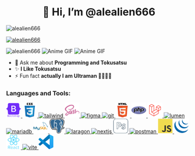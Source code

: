 <h1 align="center">👋 Hi, I’m @alealien666</h1>
<p align="left">
  <img src="https://komarev.com/ghpvc/?username=alealien666&label=Profile%20views&color=0e75b6&style=flat" alt="alealien666" />
</p>

<p align="left">
  <a href="https://github.com/ryo-ma/github-profile-trophy">
    <img src="https://github-profile-trophy.vercel.app/?username=alealien666" alt="alealien666" />
  </a>
</p>

<p>
 <img src="https://github-readme-stats.vercel.app/api?username=alealien666&show_icons=true&locale=en" alt="alealien666"/>
 <img src="https://media.tenor.com/I52W87bM7K8AAAAi/anime-aaaa.gif" alt="Anime GIF" width="200"/>
 <img src="https://media1.tenor.com/m/oDPX95e4-_4AAAAd/ultraman-mebius-gif.gif" alt="Anime GIF" width="255"/>
</p>

 
- 💬 Ask me about **Programming and Tokusatsu**
- ✨ **I Like Tokusatsu**
- ⚡ Fun fact **actually I am Ultraman 🗿🗿🗿🗿**

<h3 align="left">Languages and Tools:</h3>
<p align="left"> 
<a href="https://getbootstrap.com" target="_blank" rel="noreferrer"> 
   <img src="https://raw.githubusercontent.com/devicons/devicon/master/icons/bootstrap/bootstrap-plain-wordmark.svg" alt="bootstrap" width="40" height="40"/> 
</a>  
<a href="https://www.w3schools.com/css/" target="_blank" rel="noreferrer"> 
   <img src="https://raw.githubusercontent.com/devicons/devicon/master/icons/css3/css3-original-wordmark.svg" alt="css3" width="40" height="40"/> 
</a> 
<a href="https://tailwindcss.com/" target="_blank" rel="noreferrer"> 
   <img src="https://www.vectorlogo.zone/logos/tailwindcss/tailwindcss-icon.svg" alt="tailwind" width="40" height="40"/> 
</a>
<a href="https://sass-lang.com/" target="_blank" rel="noreferrer">
  <img src="https://raw.githubusercontent.com/devicons/devicon/master/icons/sass/sass-original.svg" alt="sass" width="40" height="40"/>
</a>
<a href="https://www.figma.com/" target="_blank" rel="noreferrer"> 
   <img src="https://www.vectorlogo.zone/logos/figma/figma-icon.svg" alt="figma" width="40" height="40"/>
</a>
<a href="https://git-scm.com/" target="_blank" rel="noreferrer"> 
   <img src="https://www.vectorlogo.zone/logos/git-scm/git-scm-icon.svg" alt="git" width="40" height="40"/>
</a> 
<a href="https://www.w3.org/html/" target="_blank" rel="noreferrer"> 
   <img src="https://raw.githubusercontent.com/devicons/devicon/master/icons/html5/html5-original-wordmark.svg" alt="html5" width="40" height="40"/> 
</a>
<a href="https://www.php.net" target="_blank" rel="noreferrer"> 
   <img src="https://raw.githubusercontent.com/devicons/devicon/master/icons/php/php-original.svg" alt="php" width="40" height="40"/> 
</a> 
<a href="https://laravel.com/" target="_blank" rel="noreferrer">
  <img src="https://raw.githubusercontent.com/github/explore/main/topics/laravel/laravel.png" alt="laravel" width="40" height="40"/>
</a>
<a href="https://lumen.laravel.com/" target="_blank" rel="noreferrer">
  <img src="https://codingtricks.io/img/cover/lumen.png" alt="lumen" width="40" height="40"/>
</a>
 <a href="https://mariadb.org/" target="_blank" rel="noreferrer"> 
   <img src="https://www.vectorlogo.zone/logos/mariadb/mariadb-icon.svg" alt="mariadb" width="40" height="40"/> 
 </a> 
<a href="https://www.mysql.com/" target="_blank" rel="noreferrer"> 
   <img src="https://raw.githubusercontent.com/devicons/devicon/master/icons/mysql/mysql-original-wordmark.svg" alt="mysql" width="40" height="40"/> 
</a> 
<a href="https://www.postgresql.org/" target="_blank" rel="noreferrer">
  <img src="https://raw.githubusercontent.com/github/explore/main/topics/postgresql/postgresql.png" alt="postgresql" width="40" height="40"/>
</a>
<a href="https://laragon.org/" target="_blank" rel="noreferrer">
  <img src="https://w7.pngwing.com/pngs/591/332/png-transparent-laragon-hd-logo.png" alt="laragon" width="40" height="40"/>
</a>
 <a href="https://nextjs.org/" target="_blank" rel="noreferrer"> 
   <img src="https://cdn.worldvectorlogo.com/logos/nextjs-2.svg" alt="nextjs" width="40" height="40"/>
 </a> 
<a href="https://www.photoshop.com/en" target="_blank" rel="noreferrer">
   <img src="https://raw.githubusercontent.com/devicons/devicon/master/icons/photoshop/photoshop-line.svg" alt="photoshop" width="40" height="40"/> 
</a> 
<a href="https://postman.com" target="_blank" rel="noreferrer"> 
   <img src="https://www.vectorlogo.zone/logos/getpostman/getpostman-icon.svg" alt="postman" width="40" height="40"/> 
</a> 
<a href="https://developer.mozilla.org/en-US/docs/Web/JavaScript" target="_blank" rel="noreferrer"> 
   <img src="https://raw.githubusercontent.com/devicons/devicon/master/icons/javascript/javascript-original.svg" alt="javascript" width="40" height="40"/> 
</a> 
<a href="https://jquery.com/" target="_blank" rel="noreferrer">
  <img src="https://raw.githubusercontent.com/devicons/devicon/master/icons/jquery/jquery-original.svg" alt="jquery" width="40" height="40"/>
</a>
<a href="https://reactjs.org/" target="_blank" rel="noreferrer"> 
   <img src="https://raw.githubusercontent.com/devicons/devicon/master/icons/react/react-original-wordmark.svg" alt="react" width="40" height="40"/> 
</a> 
<a href="https://vitejs.dev/" target="_blank" rel="noreferrer">
  <img src="https://vitejs.dev/logo.svg" alt="vite" width="40" height="40"/>
</a>
<a href="https://code.visualstudio.com/" target="_blank" rel="noreferrer">
  <img src="https://raw.githubusercontent.com/devicons/devicon/master/icons/vscode/vscode-original.svg" alt="visual studio code" width="40" height="40"/>
</a>
</p>


		
